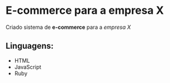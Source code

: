 # E-commerce para a empresa X
Criado sistema de **e-commerce** para a _empresa X_

## Linguagens:
* HTML
* JavaScript
* Ruby
